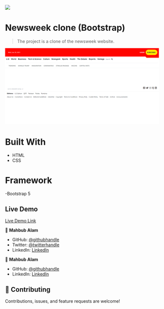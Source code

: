 ![](https://img.shields.io/badge/Microverse-blueviolet)

# Newsweek clone (Bootstrap)

> The project is a clone of the newsweek website.

![](./images/desk-m-1.PNG)

# Built With
- HTML
- CSS

# Framework

-Bootstrap 5

## Live Demo
[Live Demo Link](https://mahbubul14.github.io/newsweek-clone/)

👤 **Mahbub Alam**

- GitHub: [@githubhandle](https://github.com/mahbubul14/)
- Twitter: [@twitterhandle](https://twitter.com/MahbubA10454419)
- LinkedIn: [LinkedIn](https://www.linkedin.com/in/mahbubul-alam-20595/)

👤 **Mahbub Alam**

- GitHub: [@githubhandle](https://github.com/uzairali19)
- LinkedIn: [LinkedIn](https://www.linkedin.com/in/uzair-ali-964187166/)

## 🤝 Contributing

Contributions, issues, and feature requests are welcome!
